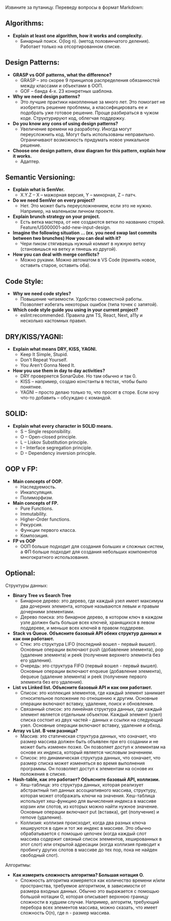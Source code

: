 Извините за путаницу. Переведу вопросы в формат Markdown:

## Algorithms:
- **Explain at least one algorithm, how it works and complexity.**
  - Бинарный поиск. O(log n). (метод половинчатого деления). Работает только на отсортированном списке.

## Design Patterns:
- **GRASP vs GOF patterns, what the difference?**
  - GRASP – это скорее 9 принципов распределения обязанностей между классами и объектами в ООП. 
  - GOF – банда 4-х. 23 конкретных шаблона.
- **Why we need design patterns?**
  - Это лучшие практики накопленные за много лет. Это помогает не изобретать решение проблемы, а классифицировать ее и подобрать уже готовое решение. Проще разбираться в чужом коде. Структурируют код, облегчая поддержку.
- **Do you know any cons of using design patterns?**
  - Увеличение времени на разработку. Иногда могут переусложнить код. Могут быть использованы неправильно. Ограничивают возможность придумать новое уникальное решение.
- **Choose one design pattern, draw diagram for this pattern, explain how it works.**
  - Адаптер.

## Semantic Versioning:
- **Explain what is SemVer.**
  - X.Y.Z – X – мажорная версия, Y – минорная, Z – патч.
- **Do we need SemVer on every project?**
  - Нет. Это может быть переусложнением, если это не нужно. Например, на маленьком личном проекте.
- **Explain brunch strategy on your project.**
  - Есть ветка мастера, от нее создаются ветки по названию сторей. Feature/US000001-add-new-input-design.
- **Imagine the following situation … (ex. you need swap last commits between two brunches) How you can deal with it?**
  - Чери пиком стягиваешь нужный коммит в нужную ветку (становишься на ветку и тянешь из другой).
- **How you can deal with merge conflicts?**
  - Можно руками. Можно автоматом в VS Code (принять новое, оставить старое, оставить оба).

## Code Style:
- **Why we need code styles?**
  - Повышение читаемости. Удобство совместной работы. Позволяет избегать некоторых ошибок (типа точек с запятой).
- **Which code style guide you using in your current project?**
  - eslint:recommended. Правила для TS, React, Next, a11y и несколько кастомных правил.

## DRY/KISS/YAGNI:
- **Explain what means DRY, KISS, YAGNI.**
  - Keep It Simple, Stupid.
  - Don't Repeat Yourself.
  - You Aren't Gonna Need It.
- **How you use them in day to day activities?**
  - DRY проверяется SonarQube. Но там обычно и так 0.
  - KISS – например, создаю константы в тестах, чтобы было понятнее.
  - YAGNI – просто делаю только то, что просят в сторе. Если хочу что-то добавить – обсуждаю с командой.

## SOLID:
- **Explain what every character in SOLID means.**
  - S – Single responsibility.
  - O – Open-closed principle.
  - L – Liskov Substitution principle.
  - I – Interface segregation principle.
  - D – Dependency inversion principle.

## OOP v FP:
- **Main concepts of OOP.**
  - Наследуемость.
  - Инкапсуляция.
  - Полиморфизм.
- **Main concepts of FP.**
  - Pure Functions.
  - Immutability.
  - Higher-Order functions.
  - Рекурсия.
  - Функции первого класса.
  - Композиция.
- **FP vs OOP**
  - ООП больше подходит для создания больших и сложных систем, а ФП больше подходит для создания небольших компонентов многократного использования.

## Optional:
Структуры данных:
- **Binary Tree vs Search Tree**
  - Бинарное дерево: это дерево, где каждый узел имеет максимум два дочерних элемента, которые называются левым и правым дочерними элементами.
  - Дерево поиска: это бинарное дерево, в котором ключ в каждом узле должен быть больше всех ключей, хранящихся в левом поддереве, и меньше всех ключей в правом поддереве.
- **Stack vs Queue. Объясните базовый API обеих структур данных и как они работают.**
  - Стек: это структура LIFO (последний вошел - первый вышел). Основные операции включают push (добавление элемента), pop (удаление элемента) и peek (получение верхнего элемента без его удаления).
  - Очередь: это структура FIFO (первый вошел - первый вышел). Основные операции включают enqueue (добавление элемента), dequeue (удаление элемента) и peek (получение первого элемента без его удаления).
- **List vs Linked list. Объясните базовый API и как они работают.**
  - Список: это коллекция элементов, где каждый элемент занимает относительное положение по отношению к другим. Основные операции включают вставку, удаление, поиск и обновление.
  - Связанный список: это линейная структура данных, где каждый элемент является отдельным объектом. Каждый элемент (узел) списка состоит из двух частей - данных и ссылки на следующий узел. Основные операции включают вставку, удаление и обход.
- **Array vs List. В чем разница?**
  - Массив: это статическая структура данных, что означает, что размер массива должен быть объявлен при его создании и не может быть изменен позже. Он позволяет доступ к элементам на основе их индекса, который является числовым значением.
  - Список: это динамическая структура данных, что означает, что размер списка может изменяться во время выполнения программы. Он позволяет доступ к элементам на основе их положения в списке.
- **Hash-table, как это работает? Объясните базовый API, коллизии.**
  - Хеш-таблица: это структура данных, которая реализует абстрактный тип данных ассоциативного массива, структуру, которая может отображать ключи на значения. Хеш-таблица использует хеш-функцию для вычисления индекса в массиве корзин или слотов, из которых можно найти нужное значение. Основные операции включают put (вставка), get (получение) и remove (удаление).
  - Коллизия: коллизия происходит, когда два разных ключа хешируются в один и тот же индекс в массиве. Это обычно обрабатывается с помощью цепочек (когда каждый слот массива содержит связный список элементов, хешированных в этот слот) или открытой адресации (когда коллизия приводит к пробингу других слотов в массиве до тех пор, пока не найден свободный слот).

Алгоритмы:
- **Как измерить сложность алгоритма? Большая нотация O.**
  - Сложность алгоритма измеряется как количество времени и/или пространства, требуемое алгоритмом, в зависимости от размера входных данных. Обычно это выражается с помощью большой нотации O, которая описывает верхнюю границу сложности в худшем случае. Например, алгоритм, требующий перебора всех элементов массива, можно сказать, что имеет сложность O(n), где n - размер массива.